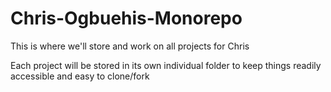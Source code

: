 # Chris-Ogbuehis-Monorepo
This is where we'll store and work on all projects for Chris

Each project will be stored in its own individual folder to keep things readily accessible and easy to clone/fork
